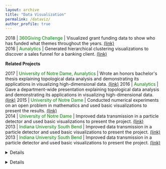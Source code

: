 ```yaml
---
layout: archive
title: "Data Visualization"
permalink: /dataviz/
author_profile: true
---
```


2018 | <font color="green">360Giving Challenge</font> | Visualized grant funding data to show who has funded what themes throughout the years. <font color="blue"><a href="https://jpskycak.github.io/360Giving-Challenge">(link)</a></font>   
2016 | <font color="green">Aunalytics</font> | Generated hierarchical clustering visualizations to discover a sales funnel for a banking client. <font color="blue"><a href="https://jpskycak.github.io/files/skycak-aunalytics-salesfunnel.pdf">(link)</a></font>

<b>Related Projects</b>  

2017 | <font color="green">University of Notre Dame, Aunalytics</font> | Wrote an honors bachelor's thesis explaining topological data analysis and demonstrating its applications in visualizing high-dimensional data. <font color="blue"><a href="https://jpskycak.github.io/files/skycak-nd-tdathesis.pdf">(link)</a></font> 
2016 | <font color="green">Aunalytics</font> | Gave a department-wide presentation explaining topological data analysis and demonstrating its applications in visualizing high-dimensional data. <font color="blue"><a href="https://jpskycak.github.io/files/skycak-aunalytics-tda.pdf">(link)</a></font> 
2015 | <font color="green">University of Notre Dame</font> | Conducted numerical experiments on an open problem in mathematics and used basic visualizations to present the results. <font color="blue"><a href="https://jpskycak.github.io/files/skycak-nd-scientia.pdf">(link)</a></font>  
2014 | <font color="green">University of Notre Dame</font> | Improved data transmission in a particle detector and used basic visualizations to present the project. <font color="blue"><a href="https://jpskycak.github.io/files/skycak-nd-particledetector.pdf">(link)</a></font>  
2013 | <font color="green">Indiana University South Bend</font> | Improved data transmission in a particle detector and used basic visualizations to present the project. <font color="blue"><a href="https://jpskycak.github.io/files/skycak-iusb-particledetector.pdf">(link)</a></font> 
2013 | <font color="green">Indiana University South Bend</font> | Improved data transmission in a particle detector and used basic visualizations to present the project. <font color="blue"><a href="https://jpskycak.github.io/files/skycak-iusb-particledetector.pdf">(link)</a></font><details><embed src="https://jpskycak.github.io/files/skycak-iusb-particledetector.pdf" width="800px" height="500px" /></details>  


<details>
<embed src="https://jpskycak.github.io/files/skycak-iusb-particledetector.pdf" width="800px" height="500px" />
</details>
